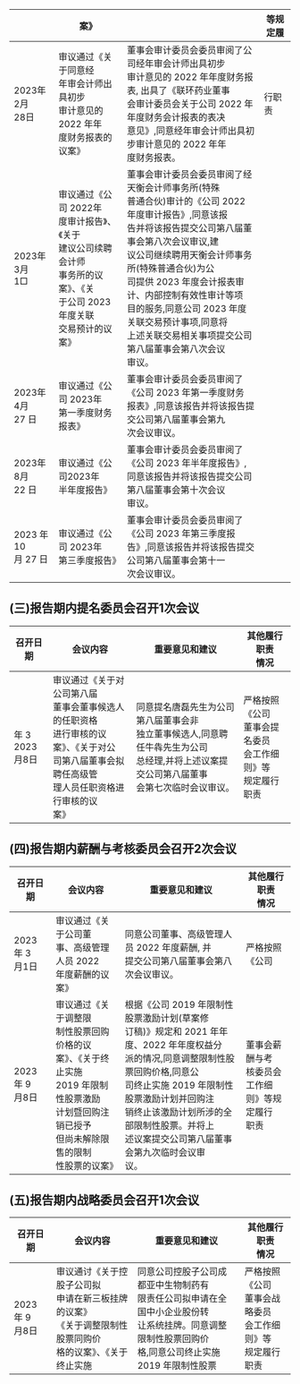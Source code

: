 |                     | 案》                                                                                  |                                                                                                                                                                                                                            | 等规定履 |
|---------------------|-------------------------------------------------------------------------------------|----------------------------------------------------------------------------------------------------------------------------------------------------------------------------------------------------------------------------|------|
| 2023年2月<br>28日      | 审议通过《关于同意经<br>年审会计师出具初步<br>审计意见的 2022 年年<br>度财务报表的议案》                               | 董事会审计委员会委员审阅了公司经年审会计师出具初步<br>审计意见的 2022 年年度财务报表, 出具了《联环药业董事<br>会审计委员会关于公司 2022 年年度财务会计报表的表决<br>意见》,同意经年审会计师出具初步审计意见的 2022 年年<br>度财务报表。                                                                                     | 行职责  |
| 2023年3月<br>$1 \Box$ | 审议通过《公司 2022年<br>度审计报告》、《关于<br>建议公司续聘会计师<br>事务所的议案》、《关<br>于公司 2023 年度关联<br>交易预计的议案》 | 董事会审计委员会委员审阅了经天衡会计师事务所(特殊<br>普通合伙)审计的《公司 2022 年度审计报告》,同意该报<br>告并将该报告提交公司第八届董事会第八次会议审议,建<br>议公司继续聘用天衡会计师事务所(特殊普通合伙)为公<br>司提供 2023 年度会计报表审计、内部控制有效性审计等项<br>目的服务,同意公司 2023 年度关联交易预计事项,同意将<br>上述关联交易相关事项提交公司第八届董事会第八次会议<br>审议。 |      |
| 2023年4月<br>27 日     | 审议通过《公司 2023年<br>第一季度财务报表》                                                          | 董事会审计委员会委员审阅了《公司 2023 年第一季度财务<br>报表》,同意该报告并将该报告提交公司第八届董事会第九<br>次会议审议。                                                                                                                                                      |      |
| 2023年8月<br>22 日     | 审议通过《公司2023年<br>半年度报告》                                                              | 董事会审计委员会委员审阅了《公司 2023 年半年度报告》,<br>同意该报告并将该报告提交公司第八届董事会第十次会议<br>审议。                                                                                                                                                         |      |
| 2023 年 10<br>月 27 日 | 审议通过《公司 2023年<br>第三季度报告》                                                            | 董事会审计委员会委员审阅了《公司 2023 年第三季度报<br>告》,同意该报告并将该报告提交公司第八届董事会第十一<br>次会议审议。                                                                                                                                                       |      |

## (三)报告期内提名委员会召开1次会议

| 召开日期               | 会议内容                                                                                     | 重要意见和建议                                                                         | 其他履行职责<br>情况                            |
|--------------------|------------------------------------------------------------------------------------------|---------------------------------------------------------------------------------|-----------------------------------------|
| 年 3<br>2023<br>月8日 | 审议通过《关于对公司第八届<br>董事会董事候选人的任职资格<br>进行审核的议案》、《关于对公<br>司第八届董事会拟聘任高级管<br>理人员任职资格进行审核的议<br>案》 | 同意提名唐磊先生为公司第八届董事会非<br>独立董事候选人,同意聘任牛犇先生为公司<br>总经理,并将上述议案提交公司第八届董事<br>会第七次临时会议审议。 | 严格按照《公司<br>董事会提名委员<br>会工作细则》等<br>规定履行职责 |

## (四)报告期内薪酬与考核委员会召开2次会议

| 召开日期            | 会议内容                                                                                           | 重要意见和建议                                                                                                                                                                   | 其他履行职责<br>情况                        |
|-----------------|------------------------------------------------------------------------------------------------|---------------------------------------------------------------------------------------------------------------------------------------------------------------------------|-------------------------------------|
| 2023 年 3<br>月1日 | 审议通过《关于公司董<br>事、高级管理人员 2022<br>年度薪酬的议案》                                                        | 同意公司董事、高级管理人员 2022 年度薪酬, 并<br>提交公司第八届董事会第八次会议审议。                                                                                                                          | 严格按照《公司                             |
| 2023 年 9<br>月8日 | 审议通过《关于调整限<br>制性股票回购价格的议<br>案》、《关于终止实施<br>2019 年限制性股票激励<br>计划暨回购注销已授予<br>但尚未解除限售的限制<br>性股票的议案》 | 根据《公司 2019 年限制性股票激励计划(草案修<br>订稿)》规定和 2021 年年度、2022 年年度权益分<br>派的情况,同意调整限制性股票回购价格,同意公<br>司终止实施 2019 年限制性股票激励计划并回购注<br>销终止该激励计划所涉的全部限制性股票。并将上<br>述议案提交公司第八届董事会第九次临时会议审<br>议。 | 董事会薪酬与考<br>核委员会工作细<br>则》等规定履行<br>职责 |

## (五)报告期内战略委员会召开1次会议

| 召开日期            | 会议内容                                                            | 重要意见和建议                                                                                  | 其他履行职责<br>情况                            |
|-----------------|-----------------------------------------------------------------|------------------------------------------------------------------------------------------|-----------------------------------------|
| 2023 年 9<br>月8日 | 审议通讨《关于控股子公司拟<br>申请在新三板挂牌的议案》<br>《关于调整限制性股票同购价<br>格的议案》、《关于终止实施 | 同意公司控股子公司成都亚中生物制药有<br>限责任公司拟申请在全国中小企业股份转<br>让系统挂牌。同意调整限制性股票回购价<br>格,同意公司终止实施 2019 年限制性股票 | 严格按照《公司<br>董事会战略委员<br>会工作细则》等<br>规定履行职责 |